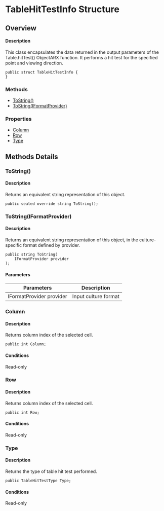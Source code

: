 # TableHitTestInfo Structure

## Overview

#### Description
This class encapsulates the data returned in the output parameters of the Table.hitTest() ObjectARX function. It performs a hit test for the specified point and viewing direction.
```text
public struct TableHitTestInfo {
}
```

### Methods

- [ToString()](#tostring())
- [ToString(IFormatProvider)](#tostring(iformatprovider))

### Properties

- [Column](#column)
- [Row](#row)
- [Type](#type)


## Methods Details

### ToString()

#### Description
Returns an equivalent string representation of this object.
```text
public sealed override string ToString();
```

### ToString(IFormatProvider)

#### Description
Returns an equivalent string representation of this object, in the culture-specific format defined by provider.
```text
public string ToString(
    IFormatProvider provider
);
```

#### Parameters

| Parameters | Description |
| --- | --- |
| IFormatProvider provider | Input culture format |

### Column

#### Description
Returns column index of the selected cell.
```text
public int Column;
```

#### Conditions
Read-only
### Row

#### Description
Returns column index of the selected cell.
```text
public int Row;
```

#### Conditions
Read-only
### Type

#### Description
Returns the type of table hit test performed.
```text
public TableHitTestType Type;
```

#### Conditions
Read-only
